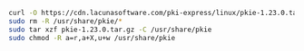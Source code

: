 ﻿```sh
curl -O https://cdn.lacunasoftware.com/pki-express/linux/pkie-1.23.0.tar.gz
sudo rm -R /usr/share/pkie/*
sudo tar xzf pkie-1.23.0.tar.gz -C /usr/share/pkie
sudo chmod -R a=r,a+X,u+w /usr/share/pkie
```
